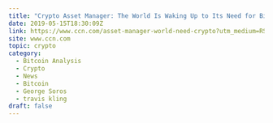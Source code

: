 ```yaml
---
title: "Crypto Asset Manager: The World Is Waking Up to Its Need for Bitcoin"
date: 2019-05-15T18:30:09Z
link: https://www.ccn.com/asset-manager-world-need-crypto?utm_medium=RSS&utm_source=hune
site: www.ccn.com
topic: crypto
category:
  - Bitcoin Analysis
  - Crypto
  - News
  - Bitcoin
  - George Soros
  - travis kling
draft: false
---
```

